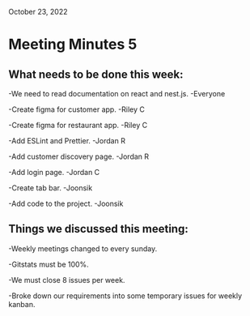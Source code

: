 October 23, 2022
# Meeting Minutes 5
## What needs to be done this week:
-We need to read documentation on react and nest.js. -Everyone

-Create figma for customer app. -Riley C

-Create figma for restaurant app. -Riley C

-Add ESLint and Prettier. -Jordan R

-Add customer discovery page. -Jordan R

-Add login page. -Jordan C

-Create tab bar. -Joonsik

-Add code to the project. -Joonsik

## Things we discussed this meeting:

-Weekly meetings changed to every sunday.

-Gitstats must be 100%.

-We must close 8 issues per week.

-Broke down our requirements into some temporary issues for weekly kanban.
